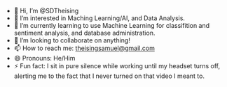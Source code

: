 - 👋 Hi, I’m @SDTheising
- 👀 I’m interested in Maching Learning/AI, and Data Analysis.
- 🌱 I’m currently learning to use Machine Learning for classifition and sentiment analysis, and database administration.
- 💞️ I’m looking to collaborate on anything! 
- 📫 How to reach me: theisingsamuel@gmail.com
- 😄 Pronouns: He/Him
- ⚡ Fun fact: I sit in pure silence while working until my headset turns off, alerting me to the fact that I never turned on that video I meant to.

<!---
SDTheising/SDTheising is a ✨ special ✨ repository because its `README.md` (this file) appears on your GitHub profile.
You can click the Preview link to take a look at your changes.
--->
